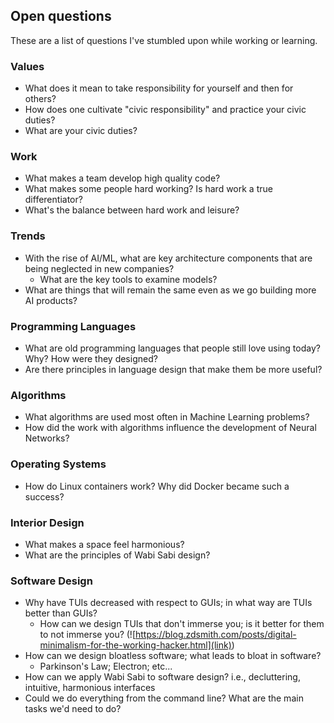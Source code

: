 ## Open questions 

These are a list of questions I've stumbled upon while working or learning.

### Values
- What does it mean to take responsibility for yourself and then for others?
- How does one cultivate "civic responsibility" and practice your civic duties?
- What are your civic duties?

### Work 
- What makes a team develop high quality code?
- What makes some people hard working? Is hard work a true differentiator?
- What's the balance between hard work and leisure?

### Trends
- With the rise of AI/ML, what are key architecture components that are being neglected in new companies?
	- What are the key tools to examine models?
- What are things that will remain the same even as we go building more AI products?

### Programming Languages
- What are old programming languages that people still love using today? Why? How were they designed?
- Are there principles in language design that make them be more useful?

### Algorithms
- What algorithms are used most often in Machine Learning problems?
- How did the work with algorithms influence the development of Neural Networks?

### Operating Systems
- How do Linux containers work? Why did Docker became such a success? 

### Interior Design
- What makes a space feel harmonious?
- What are the principles of Wabi Sabi design?

### Software Design
- Why have TUIs decreased with respect to GUIs; in what way are TUIs better than GUIs?
	- How can we design TUIs that don't immerse you; is it better for them to not immerse you? (![https://blog.zdsmith.com/posts/digital-minimalism-for-the-working-hacker.html](link))
- How can we design bloatless software; what leads to bloat in software?
	- Parkinson's Law; Electron; etc...
- How can we apply Wabi Sabi to software design? i.e., decluttering, intuitive, harmonious interfaces
- Could we do everything from the command line? What are the main tasks we'd need to do?

